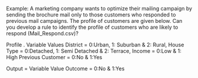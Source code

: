Example: A marketing company wants to optimize their mailing campaign by sending the brochure mail only to those customers who responded to previous mail campaigns.
 The profile of customers are given below.
 Can you develop a rule to identify the profile of customers who are likely to respond (Mail_Respond.csv)?
 
Profile .            Variable     	Values
District	  =       0:Urban, 1: Suburban & 2: Rural,
House Type	   =      0:Detached, 1: Semi Detached & 2: Terrace,
Income	       =      0:Low & 1: High
Previous Customer	 = 0:No & 1:Yes


Output      =    Variable	 Value
Outcome	     =    0:No & 1:Yes

